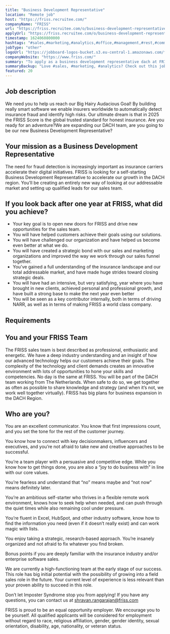 ```yaml
---
title: "Business Development Representative"
location: "Remote job"
host: "https://friss.recruitee.com/"
companyName: "FRISS"
url: "https://friss.recruitee.com/o/business-development-representative-dach"
applyUrl: "https://friss.recruitee.com/o/business-development-representative-dach/c/new"
timestamp: 1624060800000
hashtags: "#sales,#marketing,#analytics,#office,#management,#rest,#communication,#innovation"
jobType: "other"
logoUrl: "https://jobboard-logos-bucket.s3.eu-central-1.amazonaws.com/friss-fraud-risk-compliance"
companyWebsite: "https://www.friss.com/"
summary: "To apply as a business development representative dach at FRISS, you preferably need to have some experience in: #sales, #marketing, #analytics."
summaryBackup: "Love #sales, #marketing, #analytics? Check out this job post!"
featured: 20
---
```


## Job description

We need you to help us reach our Big Hairy Audacious Goal! By building really smart software we enable insurers worldwide to automatically detect insurance fraud and identify high risks. Our ultimate dream is that in 2025 the FRISS Score is the global trusted standard for honest insurance. Are you ready for an adventure?We are expanding our DACH team, are you going to be our new Business Development Representative?

## Your mission as a Business Development Representative

The need for fraud detection is increasingly important as insurance carriers accelerate their digital initiatives. FRISS is looking for a self-starting Business Development Representative to accelerate our growth in the DACH region. You’ll be creating an entirely new way of looking at our addressable market and setting up qualified leads for our sales team.

## If you look back after one year at FRISS, what did you achieve?

*   Your key goal is to open new doors for FRISS and drive new opportunities for the sales team.
*   You will have helped customers achieve their goals using our solutions.
*   You will have challenged our organization and have helped us become even better at what we do.
*   You will have created a strategic bond with our sales and marketing organizations and improved the way we work through our sales funnel together.
*   You’ve gained a full understanding of the insurance landscape and our total addressable market, and have made huge strides toward closing strategic deals.
*   You will have had an intensive, but very satisfying, year where you have brought in new clients, achieved personal and professional growth, and have built a strong base to make the next year even better
*   You will be seen as a key contributor internally, both in terms of driving NARR, as well as in terms of making FRISS a world class company.

## Requirements

## You and your FRISS Team

The FRISS sales team is best described as professional, enthusiastic and energetic. We have a deep industry understanding and an insight of how our advanced technology helps our customers achieve their goals. The complexity of the technology and client demands creates an innovative environment with lots of opportunities to hone your skills and competencies. No day is the same at FRISS. You will be part of the DACH team working from The Netherlands. When safe to do so, we get together as often as possible to share knowledge and strategy (and when it’s not, we work well together virtually). FRISS has big plans for business expansion in the DACH Region.

## Who are you?

You are an excellent communicator. You know that first impressions count, and you set the tone for the rest of the customer journey.

You know how to connect with key decisionmakers, influencers and executives, and you’re not afraid to take new and creative approaches to be successful.

You’re a team player with a persuasive and competitive edge. While you know how to get things done, you are also a “joy to do business with” in line with our core values.

You’re fearless and understand that “no” means maybe and “not now” means definitely later.

You’re an ambitious self-starter who thrives in a flexible remote work environment, knows how to seek help when needed, and can push through the quiet times while also remaining cool under pressure.

You’re fluent in Excel, HubSpot, and other industry software, know how to find the information you need (even if it doesn’t really exist) and can work magic with lists.

You enjoy taking a strategic, research-based approach. You’re insanely organized and not afraid to fix whatever you find broken.

Bonus points if you are deeply familiar with the insurance industry and/or enterprise software sales.

We are currently a high-functioning team at the early stage of our success. This role has big initial potential with the possibility of growing into a field sales role in the future. Your current level of experience is less relevant than your proven ability to succeed in this role.

Don’t let Imposter Syndrome stop you from applying! If you have any questions, you can contact us at [shravan.rangarajan@friss.com](mailto:shravan.rangarajan@friss.com)

FRISS is proud to be an equal opportunity employer. We encourage you to be yourself. All qualified applicants will be considered for employment without regard to race, religious affiliation, gender, gender identity, sexual orientation, disability, age, nationality, or veteran status.
